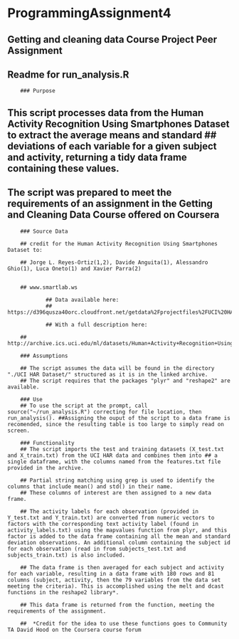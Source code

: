 # ProgrammingAssignment4
## Getting and cleaning data Course Project Peer Assignment
## Readme for run_analysis.R
        
        ### Purpose
        
## This script processes data from the Human Activity Recognition Using Smartphones Dataset to extract the average means and standard ## deviations of each variable for a given subject and activity, returning a tidy data frame containing these values.

## The script was prepared to meet the requirements of an assignment in the Getting and Cleaning Data Course offered on Coursera

        ### Source Data
        
        ## credit for the Human Activity Recognition Using Smartphones Dataset to:
        
        ## Jorge L. Reyes-Ortiz(1,2), Davide Anguita(1), Alessandro Ghio(1), Luca Oneto(1) and Xavier Parra(2)


        ## www.smartlab.ws

                ## Data available here:
                ## https://d396qusza40orc.cloudfront.net/getdata%2Fprojectfiles%2FUCI%20HAR%20Dataset.zip 

                ## With a full description here:
        
        ## http://archive.ics.uci.edu/ml/datasets/Human+Activity+Recognition+Using+Smartphones

        ### Assumptions
        
        ## The script assumes the data will be found in the directory "./UCI HAR Dataset/" structured as it is in the linked archive.
        ## The script requires that the packages "plyr" and "reshape2" are available.

        ### Use
        ## To use the script at the prompt, call source("~/run_analysis.R") correcting for file location, then run_analysis(). ##Assigning the ouput of the script to a data frame is recomended, since the resulting table is too large to simply read on screen.

        ### Functionality
        ## The script imports the test and training datasets (X_test.txt and X_train.txt) from the UCI HAR data and combines them into ## a single dataframe, with the columns named from the features.txt file provided in the archive.

        ## Partial string matching using grep is used to identify the columns that include mean() and std() in their name. 
        ## These columns of interest are then assigned to a new data frame. 

        ## The activity labels for each observation (provided in Y_test.txt and Y_train.txt) are converted from numeric vectors to factors with the corresponding text activity label (found in activity_labels.txt) using the mapvalues function from plyr, and this factor is added to the data frame containing all the mean and standard deviation observations. An additional column containing the subject id for each observation (read in from subjects_test.txt and subjects_train.txt) is also included.

        ## The data frame is then averaged for each subject and activity for each variable, resulting in a data frame with 180 rows and 81 columns (subject, activity, then the 79 variables from the data set meeting the criteria). This is accomplished using the melt and dcast functions in the reshape2 library*.

        ## This data frame is returned from the function, meeting the requirements of the assignment.

        ##  *Credit for the idea to use these functions goes to Community TA David Hood on the Coursera course forum
